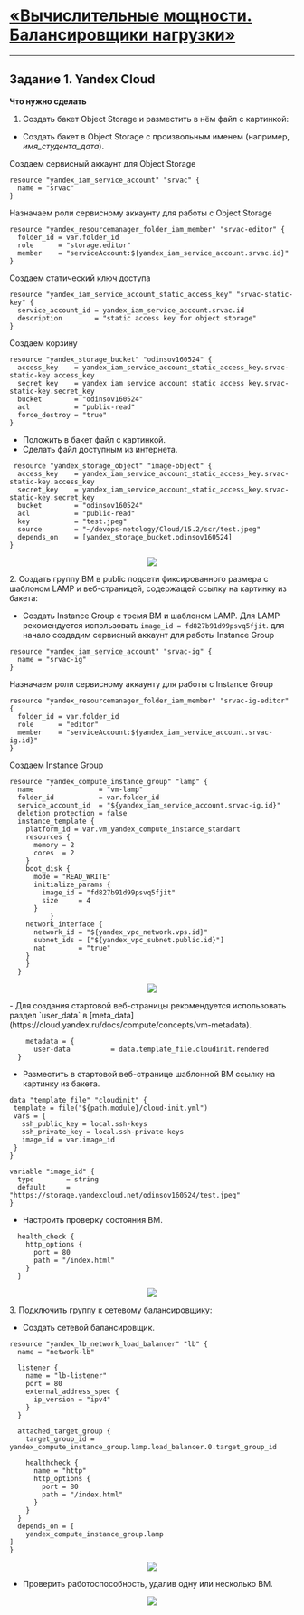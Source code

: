 # [«Вычислительные мощности. Балансировщики нагрузки»  ](https://github.com/netology-code/clopro-homeworks/blob/main/15.2.md)
---
## Задание 1. Yandex Cloud 

**Что нужно сделать**

1. Создать бакет Object Storage и разместить в нём файл с картинкой:

 - Создать бакет в Object Storage с произвольным именем (например, _имя_студента_дата_).

Создаем сервисный аккаунт для  Object Storage

```
resource "yandex_iam_service_account" "srvac" {
  name = "srvac"
}
```

Назначаем роли сервисному аккаунту для работы с Object Storage

```
resource "yandex_resourcemanager_folder_iam_member" "srvac-editor" {
  folder_id = var.folder_id
  role      = "storage.editor"
  member    = "serviceAccount:${yandex_iam_service_account.srvac.id}"
}
```

Создаем статический ключ доступа

```
resource "yandex_iam_service_account_static_access_key" "srvac-static-key" {
  service_account_id = yandex_iam_service_account.srvac.id
  description        = "static access key for object storage"
}
```

Создаем корзину 

```
resource "yandex_storage_bucket" "odinsov160524" {
  access_key    = yandex_iam_service_account_static_access_key.srvac-static-key.access_key
  secret_key    = yandex_iam_service_account_static_access_key.srvac-static-key.secret_key
  bucket        = "odinsov160524"
  acl           = "public-read"
  force_destroy = "true"
}
```
 - Положить в бакет файл с картинкой.
 - Сделать файл доступным из интернета.
```
 resource "yandex_storage_object" "image-object" {
  access_key    = yandex_iam_service_account_static_access_key.srvac-static-key.access_key
  secret_key    = yandex_iam_service_account_static_access_key.srvac-static-key.secret_key
  bucket        = "odinsov160524"
  acl           = "public-read"
  key           = "test.jpeg"
  source        = "~/devops-netology/Cloud/15.2/scr/test.jpeg"
  depends_on    = [yandex_storage_bucket.odinsov160524]
}
 ```
<p align="center">
  <img width="" height="" src="./scr/1.png">
</p>
2. Создать группу ВМ в public подсети фиксированного размера с шаблоном LAMP и веб-страницей, содержащей ссылку на картинку из бакета:

 - Создать Instance Group с тремя ВМ и шаблоном LAMP. Для LAMP рекомендуется использовать `image_id = fd827b91d99psvq5fjit`.
для начало создадим сервисный аккаунт для работы Instance Group 

```
resource "yandex_iam_service_account" "srvac-ig" {
  name = "srvac-ig"
}

```
Назначаем роли сервисному аккаунту для работы с Instance Group 

```
resource "yandex_resourcemanager_folder_iam_member" "srvac-ig-editor" {
  folder_id = var.folder_id
  role      = "editor"
  member    = "serviceAccount:${yandex_iam_service_account.srvac-ig.id}"
}
```
Создаем Instance Group
```
resource "yandex_compute_instance_group" "lamp" {
  name                = "vm-lamp"
  folder_id           = var.folder_id
  service_account_id  = "${yandex_iam_service_account.srvac-ig.id}"
  deletion_protection = false
  instance_template {
    platform_id = var.vm_yandex_compute_instance_standart
    resources {
      memory = 2
      cores  = 2
    }
    boot_disk {
      mode = "READ_WRITE"
      initialize_params {
        image_id = "fd827b91d99psvq5fjit"
        size     = 4
      }
          }
    network_interface {
      network_id = "${yandex_vpc_network.vps.id}"
      subnet_ids = ["${yandex_vpc_subnet.public.id}"]
      nat        = "true"
    }
    }
  }
```

<p align="center">
  <img width="" height="" src="./scr/2.png">
</p>
 - Для создания стартовой веб-страницы рекомендуется использовать раздел `user_data` в [meta_data](https://cloud.yandex.ru/docs/compute/concepts/vm-metadata).

```
    metadata = {
      user-data          = data.template_file.cloudinit.rendered
  }
```
 - Разместить в стартовой веб-странице шаблонной ВМ ссылку на картинку из бакета.

```
data "template_file" "cloudinit" {
 template = file("${path.module}/cloud-init.yml")
 vars = {
   ssh_public_key = local.ssh-keys
   ssh_private_key = local.ssh-private-keys
   image_id = var.image_id
 }
}
```

```
variable "image_id" {
  type        = string
  default     = "https://storage.yandexcloud.net/odinsov160524/test.jpeg"
}
```

 - Настроить проверку состояния ВМ.

```
  health_check {
    http_options {
      port = 80
      path = "/index.html"
    }
  }

```
 
<p align="center">
  <img width="" height="" src="./scr/3.png">
</p>
3. Подключить группу к сетевому балансировщику:

 - Создать сетевой балансировщик.

```
resource "yandex_lb_network_load_balancer" "lb" {
  name = "network-lb"

  listener {
    name = "lb-listener"
    port = 80
    external_address_spec {
      ip_version = "ipv4"
    }
  }

  attached_target_group {
    target_group_id = yandex_compute_instance_group.lamp.load_balancer.0.target_group_id

    healthcheck {
      name = "http"
      http_options {
        port = 80
        path = "/index.html"
      }
    }
  }
  depends_on = [
    yandex_compute_instance_group.lamp
]
}
```
<p align="center">
  <img width="" height="" src="./scr/4.png">
</p>


 - Проверить работоспособность, удалив одну или несколько ВМ.
<p align="center">
  <img width="" height="" src="./scr/5.png">
</p>

